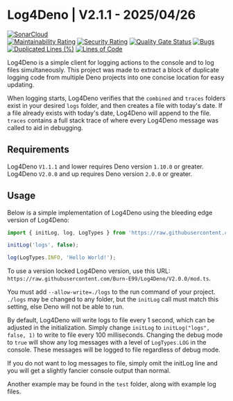 # Log4Deno | V2.1.1 - 2025/04/26

[![SonarCloud](https://sonarcloud.io/images/project_badges/sonarcloud-orange.svg)](https://sonarcloud.io/summary/new_code?id=Log4Deno)\
[![Maintainability Rating](https://sonarcloud.io/api/project_badges/measure?project=Log4Deno&metric=sqale_rating)](https://sonarcloud.io/summary/new_code?id=Log4Deno) [![Security Rating](https://sonarcloud.io/api/project_badges/measure?project=Log4Deno&metric=security_rating)](https://sonarcloud.io/summary/new_code?id=Log4Deno) [![Quality Gate Status](https://sonarcloud.io/api/project_badges/measure?project=Log4Deno&metric=alert_status)](https://sonarcloud.io/summary/new_code?id=Log4Deno) [![Bugs](https://sonarcloud.io/api/project_badges/measure?project=Log4Deno&metric=bugs)](https://sonarcloud.io/summary/new_code?id=Log4Deno) [![Duplicated Lines (%)](https://sonarcloud.io/api/project_badges/measure?project=Log4Deno&metric=duplicated_lines_density)](https://sonarcloud.io/summary/new_code?id=Log4Deno) [![Lines of Code](https://sonarcloud.io/api/project_badges/measure?project=Log4Deno&metric=ncloc)](https://sonarcloud.io/summary/new_code?id=Log4Deno)

Log4Deno is a simple client for logging actions to the console and to log files simultaneously. This project was made to extract a block of duplicate logging code from multiple Deno projects into one concise location for easy updating.

When logging starts, Log4Deno verifies that the `combined` and `traces` folders exist in your desired `logs` folder, and then creates a file with today's date. If a file already exists with today's date, Log4Deno will append to the file. `traces` contains a full stack trace of where every Log4Deno message was called to aid in debugging.

## Requirements

Log4Deno `V1.1.1` and lower requires Deno version `1.10.0` or greater.\
Log4Deno `V2.0.0` and up requires Deno version `2.0.0` or greater.

## Usage

Below is a simple implementation of Log4Deno using the bleeding edge version of Log4Deno:

```ts
import { initLog, log, LogTypes } from 'https://raw.githubusercontent.com/Burn-E99/Log4Deno/master/mod.ts';

initLog('logs', false);

log(LogTypes.INFO, 'Hello World!');
```

To use a version locked Log4Deno version, use this URL: `https://raw.githubusercontent.com/Burn-E99/Log4Deno/V2.0.0/mod.ts`.

You must add `--allow-write=./logs` to the run command of your project. `./logs` may be changed to any folder, but the `initLog` call must match this setting, else Deno will not be able to run.

By default, Log4Deno will write logs to file every 1 second, which can be adjusted in the initialization. Simply change `initLog` to `initLog("logs", false, 1)` to write to file every 100 milliseconds. Changing the debug mode to `true` will show any log messages with a level of `LogTypes.LOG` in the console. These messages will be logged to file regardless of debug mode.

If you do not want to log messages to file, simply omit the initLog line and you will get a slightly fancier console output than normal.

Another example may be found in the `test` folder, along with example log files.
